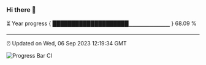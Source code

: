 ### Hi there 👋

⏳ Year progress { ████████████████████▁▁▁▁▁▁▁▁▁▁ } 68.09 %

---

⏰ Updated on Wed, 06 Sep 2023 12:19:34 GMT

![Progress Bar CI](https://github.com/liununu/liununu/workflows/Progress%20Bar%20CI/badge.svg)
